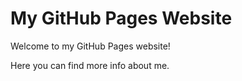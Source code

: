<!-- index.md -->
# My GitHub Pages Website

Welcome to my GitHub Pages website!

Here you can find more info about me.
